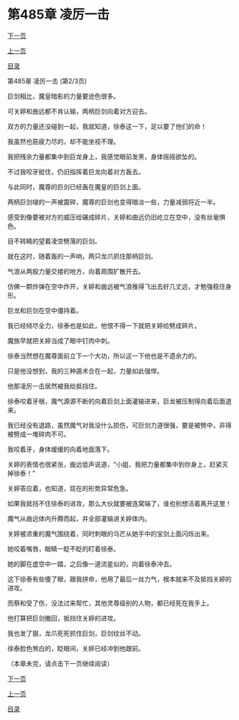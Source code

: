 <h1>第485章   凌厉一击</h1>
            <div><p><a href="./1454_%E7%AC%AC485%E7%AB%A0_%E5%87%8C%E5%8E%89%E4%B8%80%E5%87%BB.md">下一页</a></p><p><a href="./1452_%E7%AC%AC485%E7%AB%A0_%E5%87%8C%E5%8E%89%E4%B8%80%E5%87%BB.md">上一页</a></p><p><a href="../">目录</a></p></div>
            <div><p>第485章   凌厉一击 (第2/3页)</p><p>巨剑相比，魔皇暗影的力量要逊色很多。</p><p>可关婷和曲远都不肯认输，两柄巨剑向着对方迎去。</p><p>双方的力量还没碰到一起，我就知道，徐泰这一下，足以要了他们的命！</p><p>我虽然也筋疲力尽的，却不能坐视不理。</p><p>我把残余力量都集中到巨龙身上，我感觉眼前发黑，身体摇摇欲坠的。</p><p>不过我咬牙挺住，仍旧指挥着巨龙向着对方轰去。</p><p>与此同时，魔尊的巨剑已经轰在魔皇的巨剑上面。</p><p>两柄巨剑啵的一声被震碎，魔尊的巨剑也变得暗淡一些，力量减弱将近一半。</p><p>感受到像要被对方的威压给碾成碎片，关婷和曲远仍旧屹立在空中，没有丝毫惧色。</p><p>目不转睛的望着凌空劈落的巨剑。</p><p>就在这时，随着轰的一声响，两只龙爪抓住那柄巨剑。</p><p>气浪从两股力量交接的地方，向着周围扩散开去。</p><p>仿佛一颗炸弹在空中炸开，关婷和曲远被气浪推得飞出去好几丈远，才勉强稳住身形。</p><p>巨龙和巨剑在空中僵持着。</p><p>我已经倾尽全力，徐泰也是如此，他恨不得一下就把关婷给劈成碎片。</p><p>魔族早就把关婷当成了眼中钉肉中刺。</p><p>徐泰当然想在魔尊面前立下一个大功，所以这一下他也是不遗余力的。</p><p>只是他没想到，我的三种遁术合在一起，力量如此强悍。</p><p>他那凌厉一击居然被我给抵挡住。</p><p>徐泰咬着牙根，魔气源源不断的向着巨剑上面灌输进来，巨龙被压制得向着后面退来。</p><p>我已经没有退路，虽然魔气对我没什么损伤，可巨剑力道很强，要是被劈中，非得被劈成一堆碎肉不可。</p><p>我咬着牙，身体缓缓的向着地面落下。</p><p>关婷的表情也很紧张，曲远低声说道，“小姐，我把力量都集中到你身上，赶紧灭掉徐泰！”</p><p>关婷答应着，也知道，现在的形势异常危急。</p><p>如果我抵挡不住徐泰的进攻，那么大伙就要被连窝端了，谁也别想活着离开这里！</p><p>魔气从曲远体内升腾而起，并全部灌输进关婷体内。</p><p>关婷被浓重的魔气围绕着，同时刺眼的乌芒从她手中的宝剑上面闪烁出来。</p><p>她咬着嘴唇，眼睛一眨不眨的盯着徐泰。</p><p>她的脚在虚空中一踏，之后像一道流星似的，向着徐泰冲去。</p><p>这下徐泰有些傻了眼，跟我拼命，他用了最后一丝力气，根本就来不及抵挡关婷的进攻。</p><p>而蔡和受了伤，没法过来帮忙，其他灵尊级别的人物，都已经死在我手上。</p><p>他打算把巨剑撤回，抵挡住关婷的进攻。</p><p>我也发了狠，龙爪死死抓住巨剑，巨剑纹丝不动。</p><p>徐泰脸色煞白的，眨眼间，关婷已经冲到他跟前。</p><p>（本章未完，请点击下一页继续阅读）</p></div>
            <div><p><a href="./1454_%E7%AC%AC485%E7%AB%A0_%E5%87%8C%E5%8E%89%E4%B8%80%E5%87%BB.md">下一页</a></p><p><a href="./1452_%E7%AC%AC485%E7%AB%A0_%E5%87%8C%E5%8E%89%E4%B8%80%E5%87%BB.md">上一页</a></p><p><a href="../">目录</a></p></div>